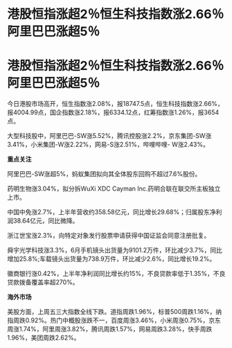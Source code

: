 # 港股恒指涨超2％恒生科技指数涨2.66％ 阿里巴巴涨超5％

# 港股恒指涨超2％恒生科技指数涨2.66％ 阿里巴巴涨超5％

今日港股市场高开，恒生指数涨2.08%，报18747.5点，恒生科技指数涨2.66%，报4004.99点，国企指数涨2.18%，报6334.12点，红筹指数涨1.26%，报3654点。

大型科技股中，阿里巴巴-SW涨5.52%，腾讯控股涨2.2%，京东集团-SW涨3.41%，小米集团-W涨2.22%，网易-S涨2.51%，哔哩哔哩-
W涨2.43%。

**重点关注**

阿里巴巴-SW涨超5%，蚂蚁集团拟向其全体股东回购不超过7.6%股份。

药明生物涨3.04%，拟分拆WuXi XDC Cayman Inc.药明合联在联交所主板独立上市。

中国中免涨2.7%，上半年营收约358.58亿元，同比增长29.68%；归属股东净利润38.64亿元，同比微降。

浙江世宝涨2.3%，向特定对象发行股票申请获得中国证监会同意注册批复。

舜宇光学科技涨3.3%，6月手机镜头出货量为9101.2万件，环比减少3.7%，同比增加25.8%;车载镜头出货量为738.9万件，环比减少2.6%，同比增长19.2%。

徽商银行涨0.42%，上半年净利润同比增长约15%，不良贷款率低于1.35%，不良贷款拨备覆盖率超270%。

**海外市场**

美股方面，上周五三大指数全线下跌。道指周跌1.96%，标普500周跌1.16%，纳指周跌0.92%。热门中概股涨跌不一，百度周涨3.46%，小米周涨0.75%，京东周涨1.74%，阿里周涨3.82%，腾讯周跌1.57%，网易周跌3.28%，快手周跌1.96%，美团周跌2.62%。

